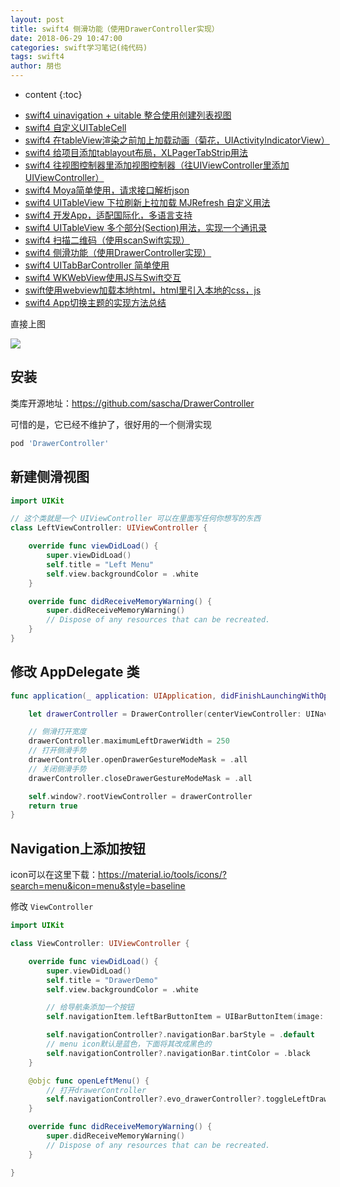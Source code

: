 ```yaml
---
layout: post
title: swift4 侧滑功能（使用DrawerController实现）
date: 2018-06-29 10:47:00
categories: swift学习笔记(纯代码)
tags: swift4
author: 朋也
---
```


* content
{:toc}

- [swift4 uinavigation + uitable 整合使用创建列表视图](https://atjiu.github.io/2018/06/08/swift-uinavigation-uitable/)
- [swift4 自定义UITableCell](https://atjiu.github.io/2018/06/09/swfit-uitableview-uitablecell/)
- [swift4 在tableView渲染之前加上加载动画（菊花，UIActivityIndicatorView）](https://atjiu.github.io/2018/06/11/swift-tableview-activity-indicator/)
- [swift4 给项目添加tablayout布局，XLPagerTabStrip用法](https://atjiu.github.io/2018/06/13/swift-tablayout-xlpagertabstrip/)
- [swift4 往视图控制器里添加视图控制器（往UIViewController里添加UIViewController）](https://atjiu.github.io/2018/06/13/swift-adduiviewcontroller-to-uiviewcontroller/)
- [swift4 Moya简单使用，请求接口解析json](https://atjiu.github.io/2018/06/14/swift-moya/)
- [swift4 UITableView 下拉刷新上拉加载 MJRefresh 自定义用法](https://atjiu.github.io/2018/06/20/swift-pullrefresh-loadmore/)
- [swift4 开发App，适配国际化，多语言支持](https://atjiu.github.io/2018/06/20/swift-localizable/)
- [swift4 UITableView 多个部分(Section)用法，实现一个通讯录](https://atjiu.github.io/2018/06/26/swift-tableview-multipart-section/)
- [swift4 扫描二维码（使用scanSwift实现）](https://atjiu.github.io/2018/06/27/swift-scan-qrcode/)
- [swift4 侧滑功能（使用DrawerController实现）](https://atjiu.github.io/2018/06/29/swift-drawercontroller/)
- [swift4 UITabBarController 简单使用](https://atjiu.github.io/2018/06/29/swift-tabbarcontroller/)
- [swift4 WKWebView使用JS与Swift交互](https://atjiu.github.io/2018/07/05/swift-webview-javascript/)
- [swift使用webview加载本地html，html里引入本地的css，js](https://atjiu.github.io/2018/10/31/swift-webview-load-css-js/)
- [swift4 App切换主题的实现方法总结](https://atjiu.github.io/2018/11/09/swift-theme/)

直接上图

![](/assets/swift-drawercontroller.gif)





## 安装

类库开源地址：https://github.com/sascha/DrawerController

可惜的是，它已经不维护了，很好用的一个侧滑实现

```sh
pod 'DrawerController'
```

## 新建侧滑视图

```swift
import UIKit

// 这个类就是一个 UIViewController 可以在里面写任何你想写的东西
class LeftViewController: UIViewController {

    override func viewDidLoad() {
        super.viewDidLoad()
        self.title = "Left Menu"
        self.view.backgroundColor = .white
    }

    override func didReceiveMemoryWarning() {
        super.didReceiveMemoryWarning()
        // Dispose of any resources that can be recreated.
    }
}
```

## 修改 AppDelegate 类

```swift
func application(_ application: UIApplication, didFinishLaunchingWithOptions launchOptions: [UIApplicationLaunchOptionsKey: Any]?) -> Bool {

    let drawerController = DrawerController(centerViewController: UINavigationController(rootViewController: ViewController()), leftDrawerViewController: UINavigationController(rootViewController: LeftViewController()))

    // 侧滑打开宽度
    drawerController.maximumLeftDrawerWidth = 250
    // 打开侧滑手势
    drawerController.openDrawerGestureModeMask = .all
    // 关闭侧滑手势
    drawerController.closeDrawerGestureModeMask = .all

    self.window?.rootViewController = drawerController
    return true
}
```

## Navigation上添加按钮

icon可以在这里下载：https://material.io/tools/icons/?search=menu&icon=menu&style=baseline

修改 `ViewController`

```swift
import UIKit

class ViewController: UIViewController {

    override func viewDidLoad() {
        super.viewDidLoad()
        self.title = "DrawerDemo"
        self.view.backgroundColor = .white

        // 给导航条添加一个按钮
        self.navigationItem.leftBarButtonItem = UIBarButtonItem(image: UIImage(named: "baseline-menu-48px"), style: .plain, target: self, action: #selector(ViewController.openLeftMenu))

        self.navigationController?.navigationBar.barStyle = .default
        // menu icon默认是蓝色，下面将其改成黑色的
        self.navigationController?.navigationBar.tintColor = .black
    }

    @objc func openLeftMenu() {
        // 打开drawerController
        self.navigationController?.evo_drawerController?.toggleLeftDrawerSide(animated: true, completion: nil)
    }

    override func didReceiveMemoryWarning() {
        super.didReceiveMemoryWarning()
        // Dispose of any resources that can be recreated.
    }

}
```
